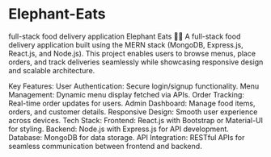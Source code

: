 # Elephant-Eats
full-stack food delivery application
Elephant Eats 🍴🐘
A full-stack food delivery application built using the MERN stack (MongoDB, Express.js, React.js, and Node.js). This project enables users to browse menus, place orders, and track deliveries seamlessly while showcasing responsive design and scalable architecture.

Key Features:
User Authentication: Secure login/signup functionality.
Menu Management: Dynamic menu display fetched via APIs.
Order Tracking: Real-time order updates for users.
Admin Dashboard: Manage food items, orders, and customer details.
Responsive Design: Smooth user experience across devices.
Tech Stack:
Frontend: React.js with Bootstrap or Material-UI for styling.
Backend: Node.js with Express.js for API development.
Database: MongoDB for data storage.
API Integration: RESTful APIs for seamless communication between frontend and backend.
